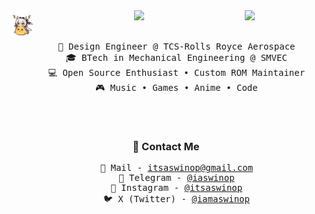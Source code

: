 <div align="center">
  <!-- Cover image on the right -->
  <img src="https://raw.githubusercontent.com/aswinop/aswinop/main/asserts/cover.png" width="25%" align="right" />

  <!-- Anime GIF on the left -->
  <img src="https://raw.githubusercontent.com/aswinop/aswinop/main/asserts/anime.gif" height="40" align="left" />

  <!-- Introduction -->
  <img src="https://readme-typing-svg.demolab.com?font=JetBrains+Mono&weight=600&size=50&duration=3000&pause=1000&color=F38BA8&center=true&vCenter=true&multiline=true&repeat=false&random=false&width=1300&height=140&lines=Hello%2C+I'm+Aswin." width="70%" />
  <br><br>

  <!-- What I Do -->
  <pre>
    💼 Design Engineer @ TCS-Rolls Royce Aerospace
    🎓 BTech in Mechanical Engineering @ SMVEC
    💻 Open Source Enthusiast • Custom ROM Maintainer
    🎮 Music • Games • Anime • Code
  </pre>
  <br>

  <!-- Contact Me -->
  <h3>📨 Contact Me</h3>
  <pre>
    📧 Mail - <a href="mailto:itsaswinop@gmail.com">itsaswinop@gmail.com</a>
    📱 Telegram - <a href="https://t.me/iaswinop">@iaswinop</a>
    📸 Instagram - <a href="https://instagram.com/itsaswinop">@itsaswinop</a>
    🐦 X (Twitter) - <a href="https://x.com/iamaswinop">@iamaswinop</a>
  </pre>
  <br>
</div>
